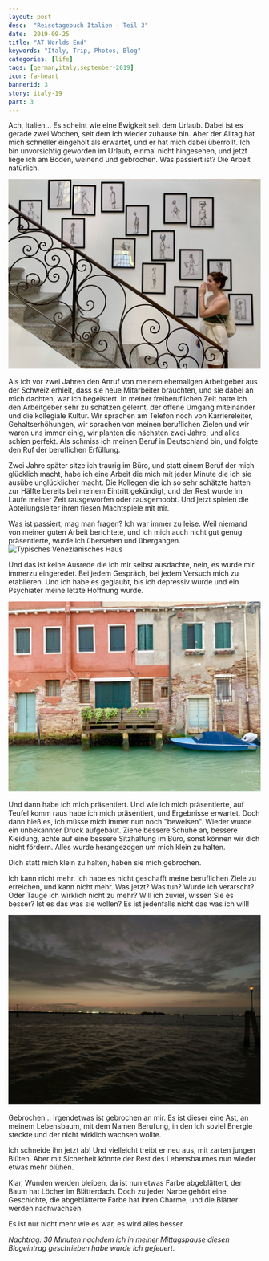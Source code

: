 ```yaml
---
layout: post
desc:  "Reisetagebuch Italien - Teil 3"
date:  2019-09-25
title: "AT Worlds End"
keywords: "Italy, Trip, Photos, Blog"
categories: [life]
tags: [german,italy,september-2019]
icon: fa-heart
bannerid: 3
story: italy-19
part: 3
---
```


Ach, Italien... Es scheint wie eine Ewigkeit seit dem Urlaub. Dabei ist es gerade zwei Wochen, seit dem ich wieder zuhause bin. Aber der Alltag hat mich schneller eingeholt als erwartet, und er hat mich dabei überrollt. Ich bin unvorsichtig geworden im Urlaub, einmal nicht hingesehen, und jetzt liege ich am Boden, weinend und gebrochen. Was passiert ist? Die Arbeit natürlich.

![Kunst und Kulter](/static/assets/img/blog/2019-09-04-italy-pt3/Foto%2002.09.19%252C%2015%2003%2026.jpg)

Als ich vor zwei Jahren den Anruf von meinem ehemaligen Arbeitgeber aus der Schweiz erhielt, dass sie neue Mitarbeiter brauchten, und sie dabei an mich dachten, war ich begeistert. In meiner freiberuflichen Zeit hatte ich den Arbeitgeber sehr zu schätzen gelernt, der offene Umgang miteinander und die kollegiale Kultur. Wir sprachen am Telefon noch von Karriereleiter, Gehaltserhöhungen, wir sprachen von meinen beruflichen Zielen und wir waren uns immer einig, wir planten die nächsten zwei Jahre, und alles schien perfekt. Als schmiss ich meinen Beruf in Deutschland bin, und  folgte den Ruf der beruflichen Erfüllung.

Zwei Jahre später sitze ich traurig im Büro, und statt einem Beruf der mich glücklich macht, habe ich eine Arbeit die mich mit jeder Minute die ich sie ausübe unglücklicher macht. Die Kollegen die ich so sehr schätzte hatten zur Hälfte bereits bei meinem Eintritt gekündigt, und der Rest wurde im Laufe meiner Zeit rausgeworfen oder rausgemobbt. Und jetzt spielen die Abteilungsleiter ihren fiesen Machtspiele mit mir. 

Was ist passiert, mag man fragen? Ich war immer zu leise. Weil niemand von meiner guten Arbeit berichtete, und ich mich auch nicht gut genug präsentierte, wurde ich übersehen und übergangen. 
![Typisches Venezianisches Haus](/static/assets/img/blog/2019-09-04-italy-pt3/Foto%2002.09.19%252C%2018%2013%2056.jpg)

Und das ist keine Ausrede die ich mir selbst ausdachte, nein, es wurde mir immerzu eingeredet. Bei jedem Gespräch, bei jedem Versuch mich zu etablieren. Und ich habe es geglaubt, bis ich depressiv wurde und ein Psychiater meine letzte Hoffnung wurde. 

![Modernes venezianisches Haus](/static/assets/img/blog/2019-09-04-italy-pt3/Foto%2002.09.19%252C%2018%2023%2057.jpg)

Und dann habe ich mich präsentiert. Und wie ich mich präsentierte, auf Teufel komm raus habe ich mich präsentiert, und Ergebnisse erwartet. Doch dann hieß es, ich müsse mich immer nun noch "beweisen". Wieder wurde ein unbekannter Druck aufgebaut. Ziehe bessere Schuhe an, bessere Kleidung, achte auf eine bessere Sitzhaltung im Büro, sonst können wir dich nicht fördern. Alles wurde herangezogen um mich klein zu halten.

Dich statt mich klein zu halten, haben sie mich gebrochen.

Ich kann nicht mehr. Ich habe es nicht geschafft meine beruflichen Ziele zu erreichen, und kann nicht mehr. Was jetzt? Was tun? Wurde ich verarscht? Oder Tauge ich wirklich nicht zu mehr? Will ich zuviel, wissen Sie es besser? Ist es das was sie wollen? Es ist jedenfalls nicht das was ich will!

![Sonnenuntergang](/static/assets/img/blog/2019-09-04-italy-pt3/Foto%2002.09.19%252C%2020%2028%2006.jpg)

Gebrochen... Irgendetwas ist gebrochen an mir. Es ist dieser eine Ast, an meinem Lebensbaum, mit dem Namen Berufung, in den ich soviel Energie steckte und der nicht wirklich wachsen wollte. 

Ich schneide ihn jetzt ab! Und vielleicht treibt er neu aus, mit zarten jungen Blüten. Aber mit Sicherheit könnte der Rest des Lebensbaumes nun wieder etwas mehr blühen.

Klar, Wunden werden bleiben, da ist nun etwas Farbe abgeblättert, der Baum hat Löcher im Blätterdach. Doch zu jeder Narbe gehört eine Geschichte, die abgeblätterte Farbe hat ihren Charme, und die Blätter werden nachwachsen. 

Es ist nur nicht mehr wie es war, es wird alles besser.

*Nachtrag: 30 Minuten nachdem ich in meiner Mittagspause diesen Blogeintrag geschrieben habe wurde ich gefeuert.*




